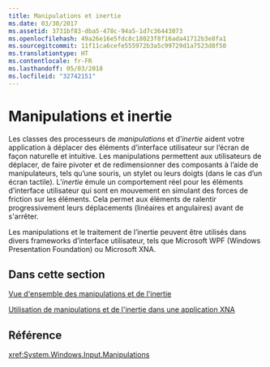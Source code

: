 ```yaml
---
title: Manipulations et inertie
ms.date: 03/30/2017
ms.assetid: 3731bf83-dba5-478c-94a5-1d7c36443073
ms.openlocfilehash: 49a26e16e5fdc8c18023f8f16ada41712b3e8fa1
ms.sourcegitcommit: 11f11ca6cefe555972b3a5c99729d1a7523d8f50
ms.translationtype: HT
ms.contentlocale: fr-FR
ms.lasthandoff: 05/03/2018
ms.locfileid: "32742151"
---
```

# <a name="manipulations-and-inertia"></a>Manipulations et inertie
Les classes des processeurs de *manipulations* et d’*inertie* aident votre application à déplacer des éléments d’interface utilisateur sur l’écran de façon naturelle et intuitive. Les manipulations permettent aux utilisateurs de déplacer, de faire pivoter et de redimensionner des composants à l’aide de manipulateurs, tels qu’une souris, un stylet ou leurs doigts (dans le cas d’un écran tactile). L’*inertie* émule un comportement réel pour les éléments d’interface utilisateur qui sont en mouvement en simulant des forces de friction sur les éléments. Cela permet aux éléments de ralentir progressivement leurs déplacements (linéaires et angulaires) avant de s'arrêter.  
  
 Les manipulations et le traitement de l’inertie peuvent être utilisés dans divers frameworks d’interface utilisateur, tels que Microsoft WPF (Windows Presentation Foundation) ou Microsoft XNA.  
  
## <a name="in-this-section"></a>Dans cette section  
 [Vue d'ensemble des manipulations et de l'inertie](../../../docs/framework/common-client-technologies/manipulations-and-inertia-overview.md)  
  
 [Utilisation de manipulations et de l'inertie dans une application XNA](../../../docs/framework/common-client-technologies/use-manipulations-and-inertia-in-an-xna-application.md)  
  
## <a name="reference"></a>Référence  
 <xref:System.Windows.Input.Manipulations>
